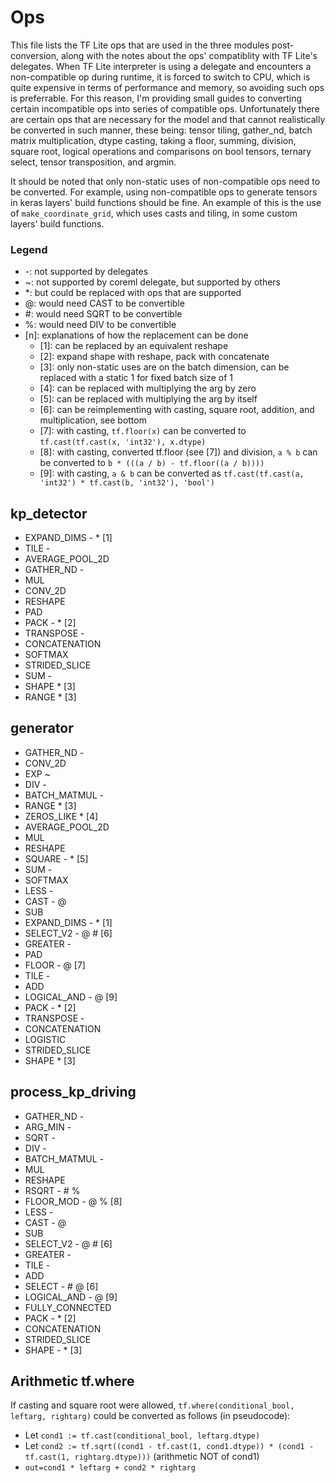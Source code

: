 # Ops

This file lists the TF Lite ops that are used in the three modules post-conversion, along with the notes about the ops' compatiblity with TF Lite's delegates. When TF Lite interpreter is using a delegate and encounters a non-compatible op during runtime, it is forced to switch to CPU, which is quite expensive in terms of performance and memory, so avoiding such ops is preferrable. For this reason, I'm providing small guides to converting certain incompatible ops into series of compatible ops. Unfortunately there are certain ops that are necessary for the model and that cannot realistically be converted in such manner, these being: tensor tiling, gather_nd, batch matrix multiplication, dtype casting, taking a floor, summing, division, square root, logical operations and comparisons on bool tensors, ternary select, tensor transposition, and argmin.

It should be noted that only non-static uses of non-compatible ops need to be converted. For example, using non-compatible ops to generate tensors in keras layers' build functions should be fine. An example of this is the use of ```make_coordinate_grid```, which uses casts and tiling, in some custom layers' build functions.

### Legend

 * -: not supported by delegates
 * ~: not supported by coreml delegate, but supported by others
 * *: but could be replaced with ops that are supported
 * @: would need CAST to be convertible
 * #: would need SQRT to be convertible
 * %: would need DIV to be convertible
 * [n]: explanations of how the replacement can be done
    * [1]: can be replaced by an equivalent reshape
    * [2]: expand shape with reshape, pack with concatenate
    * [3]: only non-static uses are on the batch dimension, can be replaced with a static 1 for fixed batch size of 1
    * [4]: can be replaced with multiplying the arg by zero
    * [5]: can be replaced with multiplying the arg by itself
    * [6]: can be reimplementing with casting, square root, addition, and multiplication, see bottom
    * [7]: with casting, ```tf.floor(x)``` can be converted to ```tf.cast(tf.cast(x, 'int32'), x.dtype)```
    * [8]: with casting, converted tf.floor (see [7]) and division, ```a % b``` can be converted to ```b * (((a / b) - tf.floor((a / b))))```
    * [9]: with casting, ```a & b``` can be converted as ```tf.cast(tf.cast(a, 'int32') * tf.cast(b, 'int32'), 'bool')```
 
## kp_detector

 * EXPAND_DIMS - * [1]
 * TILE -
 * AVERAGE_POOL_2D
 * GATHER_ND -
 * MUL
 * CONV_2D
 * RESHAPE
 * PAD
 * PACK - * [2]
 * TRANSPOSE -
 * CONCATENATION
 * SOFTMAX
 * STRIDED_SLICE
 * SUM -
 * SHAPE * [3]
 * RANGE * [3]

## generator

 * GATHER_ND -
 * CONV_2D
 * EXP ~
 * DIV -
 * BATCH_MATMUL -
 * RANGE * [3]
 * ZEROS_LIKE * [4]
 * AVERAGE_POOL_2D
 * MUL
 * RESHAPE
 * SQUARE - * [5]
 * SUM -
 * SOFTMAX
 * LESS -
 * CAST - @
 * SUB 
 * EXPAND_DIMS - * [1]
 * SELECT_V2 - @ # [6]
 * GREATER -
 * PAD
 * FLOOR - @ [7]
 * TILE -
 * ADD
 * LOGICAL_AND - @ [9]
 * PACK - * [2]
 * TRANSPOSE -
 * CONCATENATION
 * LOGISTIC
 * STRIDED_SLICE
 * SHAPE * [3]

## process_kp_driving

 * GATHER_ND -
 * ARG_MIN -
 * SQRT -
 * DIV -
 * BATCH_MATMUL -
 * MUL
 * RESHAPE
 * RSQRT - # %
 * FLOOR_MOD - @ % [8]
 * LESS -
 * CAST - @
 * SUB
 * SELECT_V2 - @ # [6]
 * GREATER -
 * TILE -
 * ADD
 * SELECT - # @ [6]
 * LOGICAL_AND - @ [9]
 * FULLY_CONNECTED
 * PACK - * [2]
 * CONCATENATION
 * STRIDED_SLICE
 * SHAPE - * [3]

## Arithmetic tf.where

If casting and square root were allowed, ```tf.where(conditional_bool, leftarg, rightarg)``` could be converted as follows (in pseudocode):

 * Let ```cond1 := tf.cast(conditional_bool, leftarg.dtype)```
 * Let ```cond2 := tf.sqrt((cond1 - tf.cast(1, cond1.dtype)) * (cond1 - tf.cast(1, rightarg.dtype)))``` (arithmetic NOT of cond1)
 * ```out=cond1 * leftarg + cond2 * rightarg```
